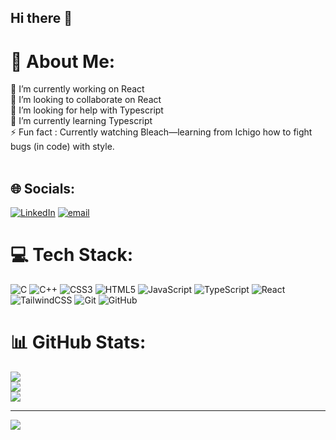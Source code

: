 ## Hi there 👋
# 💫 About Me:
🔭 I’m currently working on React<br>👯 I’m looking to collaborate on React<br>🤝 I’m looking for help with Typescript<br>🌱 I’m currently learning Typescript<br>⚡ Fun fact : Currently watching Bleach—learning from Ichigo how to fight bugs (in code) with style.<br><br>


## 🌐 Socials:
[![LinkedIn](https://img.shields.io/badge/LinkedIn-%230077B5.svg?logo=linkedin&logoColor=white)](https://linkedin.com/in/https://www.linkedin.com/in/pradyumna-d-p-29267b325/) [![email](https://img.shields.io/badge/Email-D14836?logo=gmail&logoColor=white)](mailto:pradyu.dp@gmail.com) 

# 💻 Tech Stack:
![C](https://img.shields.io/badge/c-%2300599C.svg?style=for-the-badge&logo=c&logoColor=white) ![C++](https://img.shields.io/badge/c++-%2300599C.svg?style=for-the-badge&logo=c%2B%2B&logoColor=white) ![CSS3](https://img.shields.io/badge/css3-%231572B6.svg?style=for-the-badge&logo=css3&logoColor=white) ![HTML5](https://img.shields.io/badge/html5-%23E34F26.svg?style=for-the-badge&logo=html5&logoColor=white) ![JavaScript](https://img.shields.io/badge/javascript-%23323330.svg?style=for-the-badge&logo=javascript&logoColor=%23F7DF1E) ![TypeScript](https://img.shields.io/badge/typescript-%23007ACC.svg?style=for-the-badge&logo=typescript&logoColor=white) ![React](https://img.shields.io/badge/react-%2320232a.svg?style=for-the-badge&logo=react&logoColor=%2361DAFB) ![TailwindCSS](https://img.shields.io/badge/tailwindcss-%2338B2AC.svg?style=for-the-badge&logo=tailwind-css&logoColor=white) ![Git](https://img.shields.io/badge/git-%23F05033.svg?style=for-the-badge&logo=git&logoColor=white) ![GitHub](https://img.shields.io/badge/github-%23121011.svg?style=for-the-badge&logo=github&logoColor=white)
# 📊 GitHub Stats:
![](https://github-readme-stats.vercel.app/api?username=ichigo416&theme=dark&hide_border=false&include_all_commits=false&count_private=false)<br/>
![](https://nirzak-streak-stats.vercel.app/?user=ichigo416&theme=dark&hide_border=false)<br/>
![](https://github-readme-stats.vercel.app/api/top-langs/?username=ichigo416&theme=dark&hide_border=false&include_all_commits=false&count_private=false&layout=compact)

---
[![](https://visitcount.itsvg.in/api?id=ichigo416&icon=0&color=0)](https://visitcount.itsvg.in) 


<!-- Proudly created with GPRM ( https://gprm.itsvg.in ) -->
<!--
**ichigo416/ichigo416** is a ✨ _special_ ✨ repository because its `README.md` (this file) appears on your GitHub profile.

Here are some ideas to get you started:

- 🔭 I’m currently working on ...
- 🌱 I’m currently learning ...
- 👯 I’m looking to collaborate on ...
- 🤔 I’m looking for help with ...
- 💬 Ask me about ...
- 📫 How to reach me: ...
- 😄 Pronouns: ...
- ⚡ Fun fact: ...
-->
